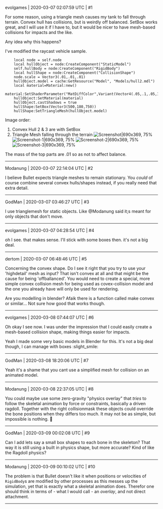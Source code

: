 evolgames | 2020-03-07 02:07:59 UTC | #1

For some reason, using a triangle mesh causes my tank to fall through terrain.
Convex hull has collisions, but is weirdly off balanced.
SetBox works great, and I will use it if I have to, but it would be nicer to have mesh-based collisions for impacts and the like.

Any idea why this happens?

I've modified the raycast vehicle sample.

```
    local node = self.node
    local hullObject = node:CreateComponent("StaticModel")
    self.hullBody = node:CreateComponent("RigidBody")
    local hullShape = node:CreateComponent("CollisionShape")
    node.scale = Vector3(.01,.01,.01)
    hullObject.model = cache:GetResource("Model", "Models/hull2.mdl")
    local material=Material:new()
    material:SetShaderParameter("MatDiffColor",Variant(Vector4(.05,.1,.05,1)))
    hullObject:SetMaterial(material)
    hullObject.castShadows = true
    hullShape:SetBox(Vector3(500,180,750))
    hullShape:SetTriangleMesh(hullObject.model)
```
Image order:
1. Convex Hull
2 & 3 are with SetBox
4. Triangle Mesh falling through the terrain
![Screenshot|690x369, 75%](upload://xblK9QyYcLXLfOW8LO0ugstT84N.jpeg) ![Screenshot-1|690x369, 75%](upload://wKB3cEwO9ZMVvyHTVUHw7ilnUQO.jpeg) ![Screenshot-2|690x369, 75%](upload://iGoBrtq1KvMD5ULzDQFn5hZ5PIa.jpeg) ![Screenshot-3|690x369, 75%](upload://kAhbn5h4tyoHNr6GDkCgKDYrDGd.png)

The mass of the top parts are .01 so as not to affect balance.

-------------------------

Modanung | 2020-03-07 22:14:04 UTC | #2

I believe Bullet expects triangle meshes to remain stationary. You _could_ of course combine several convex hulls/shapes instead, if you really need that extra detail.

-------------------------

GodMan | 2020-03-07 03:46:27 UTC | #3

I use trianglemesh for static objects. Like @Modanung said it;s meant for only objects that don't move.

-------------------------

evolgames | 2020-03-07 04:28:54 UTC | #4

oh I see. that makes sense. I'll stick with some boxes then. it's not a big deal.

-------------------------

dertom | 2020-03-07 06:48:46 UTC | #5

Concerning the convex shape. Do I see it right that you try to use your 'highdetail' mesh as input? 
That isn't convex at all and that might be the cause for being 'offballanced'. 
You would need to create a special, more simple convex collision mesh for being used as covex-collision model and the one you already have will only be used for rendering.

Are you modelling in blender? Afaik there is a function called make convex or similar... Not sure how good that works though.

-------------------------

evolgames | 2020-03-08 07:44:07 UTC | #6

Oh okay I see now. I was under the impression that I could easily create a mesh-based collision shape, making things easier for impacts.

Yeah I made some very basic models in Blender for this. It's not a big deal though, I can manage with boxes :slight_smile:

-------------------------

GodMan | 2020-03-08 18:20:06 UTC | #7

Yeah it's a shame that you cant use a simplified mesh for collision on an animated model.

-------------------------

Modanung | 2020-03-08 22:37:05 UTC | #8

You could maybe use some zero-gravity "physics overlay" that *tries* to follow the skeletal animation by force or constraints, basically a driven ragdoll. Together with the right collisionmask these objects could override the bone positions when they differs too much.
It may not be as simple, but impossible is nothing. :slightly_smiling_face:

-------------------------

GodMan | 2020-03-09 00:02:08 UTC | #9

Can I add lets say a small box shapes to each bone in the skeleton? That way it is still using a built in physics shape, but more accurate? Kind of like the Ragdoll physics?

-------------------------

Modanung | 2020-03-09 00:10:02 UTC | #10

The problem is that Bullet doesn't like it when positions or velocities of `RigidBody`s are modified by other processes as this messes up the simulation, yet that is exactly what a skeletal animation does.
Therefor one should think in terms of - what I would call - an _overlay_, and not direct attachment.

-------------------------

